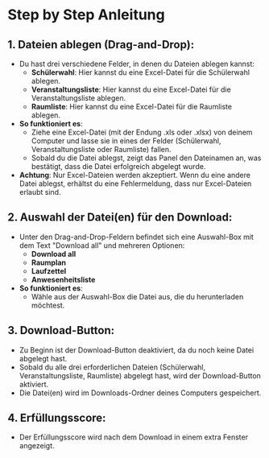# Step by Step Anleitung

## 1. Dateien ablegen (Drag-and-Drop):

- Du hast drei verschiedene Felder, in denen du Dateien ablegen kannst:
  - **Schülerwahl**: Hier kannst du eine Excel-Datei für die Schülerwahl ablegen.
  - **Veranstaltungsliste**: Hier kannst du eine Excel-Datei für die Veranstaltungsliste ablegen.
  - **Raumliste**: Hier kannst du eine Excel-Datei für die Raumliste ablegen.
- **So funktioniert es**:
    - Ziehe eine Excel-Datei (mit der Endung .xls oder .xlsx) von deinem Computer und lasse sie in eines der Felder (Schülerwahl, Veranstaltungsliste oder Raumliste) fallen.
    - Sobald du die Datei ablegst, zeigt das Panel den Dateinamen an, was bestätigt, dass die Datei erfolgreich abgelegt wurde.
- **Achtung**: Nur Excel-Dateien werden akzeptiert. Wenn du eine andere Datei ablegst, erhältst du eine Fehlermeldung, dass nur Excel-Dateien erlaubt sind.

## 2. Auswahl der Datei(en) für den Download:

- Unter den Drag-and-Drop-Feldern befindet sich eine Auswahl-Box mit dem Text "Download all" und mehreren Optionen:
    - **Download all**
    - **Raumplan**
    - **Laufzettel**
    - **Anwesenheitsliste**
- **So funktioniert es**:
  - Wähle aus der Auswahl-Box die Datei aus, die du herunterladen möchtest.

## 3. Download-Button:

- Zu Beginn ist der Download-Button deaktiviert, da du noch keine Datei abgelegt hast.
- Sobald du alle drei erforderlichen Dateien (Schülerwahl, Veranstaltungsliste, Raumliste) abgelegt hast, wird der Download-Button aktiviert.
- Die Datei(en) wird im Downloads-Ordner deines Computers gespeichert.

## 4. Erfüllungsscore:

- Der Erfüllungsscore wird nach dem Download in einem extra Fenster angezeigt.